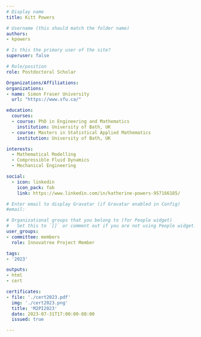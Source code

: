 ```yaml
---
# Display name
title: Kitt Powers

# Username (this should match the folder name)
authors:
- kpowers

# Is this the primary user of the site?
superuser: false

# Role/position
role: Postdoctoral Scholar

Organizations/Affiliations:
organizations:
- name: Simon Fraser University
  url: "https://www.sfu.ca/"

education:
  courses:
  - course: PhD in Engineering and Mathematics
    institution: University of Bath, UK
  - course: Masters in Statistical Applied Mathematics
    institution: University of Bath, UK

interests:
  - Mathematical Modelling
  - Compressible Fluid Dynamics
  - Mechanical Engineering

social:
  - icon: linkedin
    icon_pack: fab
    link: https://www.linkedin.com/in/katherine-powers-957166185/

# Enter email to display Gravatar (if Gravatar enabled in Config)
#email:

# Organizational groups that you belong to (for People widget)
#   Set this to `[]` or comment out if you are not using People widget.
user_groups:
- committee: members
  role: Innovatree Project Member

tags:
- '2023'

outputs:
- html
- cert

certificates:
- file: './cert2023.pdf'
  img: './cert2023.png'
  title: 'M2PI2023'
  date: 2023-07-31T17:00:00-08:00
  issued: true

---
```

